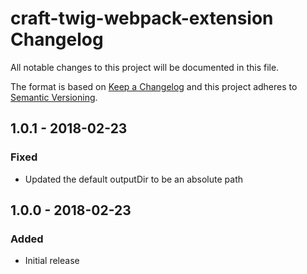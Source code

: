 # craft-twig-webpack-extension Changelog

All notable changes to this project will be documented in this file.

The format is based on [Keep a Changelog](http://keepachangelog.com/) and this project adheres to [Semantic Versioning](http://semver.org/).

## 1.0.1 - 2018-02-23
### Fixed
- Updated the default outputDir to be an absolute path

## 1.0.0 - 2018-02-23
### Added
- Initial release
